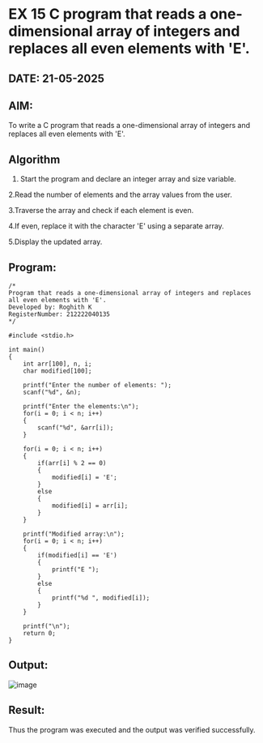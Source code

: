 # EX 15 C program that reads a one-dimensional array of integers and replaces all even elements with 'E'.
## DATE: 21-05-2025
## AIM:
To write a C program that reads a one-dimensional array of integers and replaces all even elements with 'E'.

## Algorithm
1. Start the program and declare an integer array and size variable.

2.Read the number of elements and the array values from the user.

3.Traverse the array and check if each element is even.

4.If even, replace it with the character 'E' using a separate array.

5.Display the updated array. 

## Program:
```
/*
Program that reads a one-dimensional array of integers and replaces all even elements with 'E'.
Developed by: Roghith K
RegisterNumber: 212222040135
*/

#include <stdio.h>

int main()
{
    int arr[100], n, i;
    char modified[100];

    printf("Enter the number of elements: ");
    scanf("%d", &n);

    printf("Enter the elements:\n");
    for(i = 0; i < n; i++)
    {
        scanf("%d", &arr[i]);
    }

    for(i = 0; i < n; i++)
    {
        if(arr[i] % 2 == 0)
        {
            modified[i] = 'E';
        }
        else
        {
            modified[i] = arr[i]; 
        }
    }

    printf("Modified array:\n");
    for(i = 0; i < n; i++)
    {
        if(modified[i] == 'E')
        {
            printf("E ");
        }
        else
        {
            printf("%d ", modified[i]);
        }
    }

    printf("\n");
    return 0;
}

```

## Output:

![image](https://github.com/user-attachments/assets/919cec5f-5218-492f-8bc2-8b93dbdebeea)


## Result:
Thus the program was executed and the output was verified successfully.
